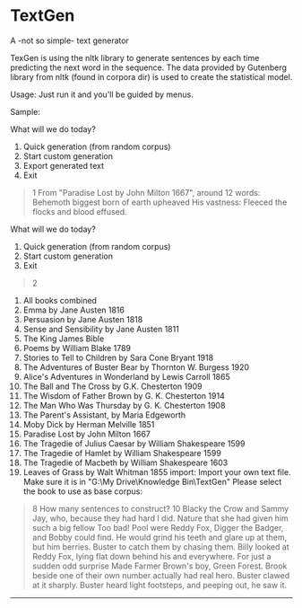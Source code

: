 # TextGen
A -not so simple- text generator

TexGen is using the nltk library to generate sentences by each time predicting the next word in the sequence. The data provided by
Gutenberg library from nltk (found in corpora dir) is used to create the statistical model.

Usage: Just run it and you'll be guided by menus.


Sample:

What will we do today?
1. Quick generation (from random corpus)
2. Start custom generation
3. Export generated text
4. Exit
> 1
From "Paradise Lost by John Milton 1667", around 12 words:
Behemoth biggest born of earth upheaved His vastness: Fleeced the flocks and blood effused.

What will we do today?
1. Quick generation (from random corpus)
2. Start custom generation
4. Exit
> 2
1. All books combined
2. Emma by Jane Austen 1816
3. Persuasion by Jane Austen 1818
4. Sense and Sensibility by Jane Austen 1811
5. The King James Bible
6. Poems by William Blake 1789
7. Stories to Tell to Children by Sara Cone Bryant 1918
8. The Adventures of Buster Bear by Thornton W. Burgess 1920
9. Alice's Adventures in Wonderland by Lewis Carroll 1865
10. The Ball and The Cross by G.K. Chesterton 1909
11. The Wisdom of Father Brown by G. K. Chesterton 1914
12. The Man Who Was Thursday by G. K. Chesterton 1908
13. The Parent's Assistant, by Maria Edgeworth
14. Moby Dick by Herman Melville 1851
15. Paradise Lost by John Milton 1667
16. The Tragedie of Julius Caesar by William Shakespeare 1599
17. The Tragedie of Hamlet by William Shakespeare 1599
18. The Tragedie of Macbeth by William Shakespeare 1603
19. Leaves of Grass by Walt Whitman 1855
import: Import your own text file. Make sure it is in "G:\My Drive\Knowledge Bin\TextGen"
Please select the book to use as base corpus:
> 8
How many sentences to construct?
> 10
Blacky the Crow and Sammy Jay, who, because they had hard I did.
Nature that she had given him such a big fellow Too bad!
Pool were Reddy Fox, Digger the Badger, and Bobby could find.
He would grind his teeth and glare up at them, but him berries.
Buster to catch them by chasing them.
Billy looked at Reddy Fox, lying flat down behind his and everywhere.
For just a sudden odd surprise Made Farmer Brown's boy, Green Forest.
Brook beside one of their own number actually had real hero.
Buster clawed at it sharply.
Buster heard light footsteps, and peeping out, he saw it.
---------------------------------------------------------------
